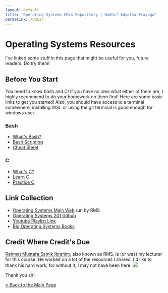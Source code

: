 ```yaml
---
layout: default
title: "Operating Systems URLs Repository | Nadhif Adyatma Prayoga"
permalink: /URLs/
---
```


# Operating Systems Resources

I've linked some stuff in this page that might be useful for you, future readers. Do try them!

## Before You Start

You need to know bash and C! If you have no idea what either of them are, I highly recommend to do your homework on them first!
Here are some basic links to get you started!
Also, you should have access to a terminal somewhere, installing WSL or using the git terminal is good enough for windows user.

### Bash

- [What's Bash?](https://en.wikipedia.org/wiki/Bash_(Unix_shell))
- [Bash Scripting](http://tldp.org/HOWTO/Bash-Prog-Intro-HOWTO.html)
- [Cheat Sheet](https://devhints.io/bash)

### C

- [What's C?](https://en.wikipedia.org/wiki/C_(programming_language))
- [Learn C](https://www.learn-c.org)
- [Practice C](https://tlx.toki.id)

## Link Collection

- [Operating Systems Main Web](https://os.vlsm.org) run by RMS
- [Operating Systems 201 Github](https://github.com/UI-FASILKOM-OS/os201)
- [Youtube Playlist Link](https://os.vlsm.org/playlists/)
- [Big Operating Systems Books](http://os-book.com/)

## Credit Where Credit's Due

[Rahmat Mustafa Samik Ibrahim](https://www.cs.ui.ac.id/index.php/rahmat-mustafa-samik-ibrahim/), also known as RMS, is (or was) my lecturer for this course. He worked on a lot of the resources I shared. I'd like to thank his hard work, for without it, I may not have been here.
<img src="https://www.cs.ui.ac.id/wp-content/uploads/2017/04/R.-M.-Samik-Ibrahim-200x300.jpg">

Thank you sir!

[< Back to the Main Page](https://eaglescommander.github.io/os201/)